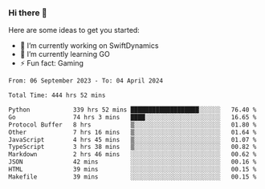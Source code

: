 ### Hi there 👋

Here are some ideas to get you started:

- 🔭 I’m currently working on SwiftDynamics
- 🌱 I’m currently learning GO
-  ⚡ Fun fact: Gaming
  
  <!--
- 👯 I’m looking to collaborate on ...
- 🤔 I’m looking for help with ...
- 💬 Ask me about ...
- 📫 How to reach me: ...
- 😄 Pronouns: ...
-->

<!--START_SECTION:waka-->

```txt
From: 06 September 2023 - To: 04 April 2024

Total Time: 444 hrs 52 mins

Python            339 hrs 52 mins ███████████████████░░░░░░   76.40 %
Go                74 hrs 3 mins   ████░░░░░░░░░░░░░░░░░░░░░   16.65 %
Protocol Buffer   8 hrs           ▒░░░░░░░░░░░░░░░░░░░░░░░░   01.80 %
Other             7 hrs 16 mins   ▒░░░░░░░░░░░░░░░░░░░░░░░░   01.64 %
JavaScript        4 hrs 45 mins   ▒░░░░░░░░░░░░░░░░░░░░░░░░   01.07 %
TypeScript        3 hrs 38 mins   ▒░░░░░░░░░░░░░░░░░░░░░░░░   00.82 %
Markdown          2 hrs 46 mins   ░░░░░░░░░░░░░░░░░░░░░░░░░   00.62 %
JSON              42 mins         ░░░░░░░░░░░░░░░░░░░░░░░░░   00.16 %
HTML              39 mins         ░░░░░░░░░░░░░░░░░░░░░░░░░   00.15 %
Makefile          39 mins         ░░░░░░░░░░░░░░░░░░░░░░░░░   00.15 %
```

<!--END_SECTION:waka-->
